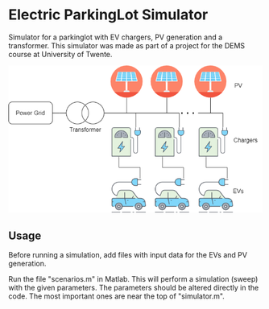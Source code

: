 # Electric ParkingLot Simulator
Simulator for a parkinglot with EV chargers, PV generation and a transformer.
This simulator was made as part of a project for the DEMS course at University of Twente.

![diagram of parkinglot](doc/system_diagram.png)

## Usage
Before running a simulation, add files with input data for the EVs and PV generation.

Run the file "scenarios.m" in Matlab. This will perform a simulation (sweep) with the given parameters.
The parameters should be altered directly in the code. The most important ones are near the top of "simulator.m".
